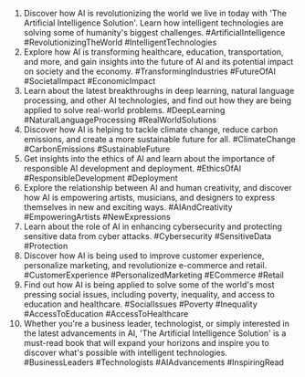 1. Discover how AI is revolutionizing the world we live in today with 'The Artificial Intelligence Solution'. Learn how intelligent technologies are solving some of humanity's biggest challenges. #ArtificialIntelligence #RevolutionizingTheWorld #IntelligentTechnologies
2. Explore how AI is transforming healthcare, education, transportation, and more, and gain insights into the future of AI and its potential impact on society and the economy. #TransformingIndustries #FutureOfAI #SocietalImpact #EconomicImpact
3. Learn about the latest breakthroughs in deep learning, natural language processing, and other AI technologies, and find out how they are being applied to solve real-world problems. #DeepLearning #NaturalLanguageProcessing #RealWorldSolutions
4. Discover how AI is helping to tackle climate change, reduce carbon emissions, and create a more sustainable future for all. #ClimateChange #CarbonEmissions #SustainableFuture
5. Get insights into the ethics of AI and learn about the importance of responsible AI development and deployment. #EthicsOfAI #ResponsibleDevelopment #Deployment
6. Explore the relationship between AI and human creativity, and discover how AI is empowering artists, musicians, and designers to express themselves in new and exciting ways. #AIAndCreativity #EmpoweringArtists #NewExpressions
7. Learn about the role of AI in enhancing cybersecurity and protecting sensitive data from cyber attacks. #Cybersecurity #SensitiveData #Protection
8. Discover how AI is being used to improve customer experience, personalize marketing, and revolutionize e-commerce and retail. #CustomerExperience #PersonalizedMarketing #ECommerce #Retail
9. Find out how AI is being applied to solve some of the world's most pressing social issues, including poverty, inequality, and access to education and healthcare. #SocialIssues #Poverty #Inequality #AccessToEducation #AccessToHealthcare
10. Whether you're a business leader, technologist, or simply interested in the latest advancements in AI, 'The Artificial Intelligence Solution' is a must-read book that will expand your horizons and inspire you to discover what's possible with intelligent technologies. #BusinessLeaders #Technologists #AIAdvancements #InspiringRead
